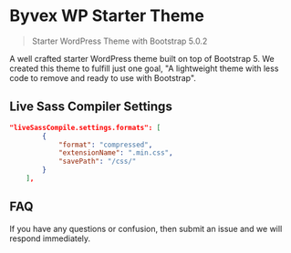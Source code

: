 # Byvex WP Starter Theme

> Starter WordPress Theme with Bootstrap 5.0.2

A well crafted starter WordPress theme built on top of Bootstrap 5. We created this theme to fulfill just one goal, "A lightweight theme with less code to remove and ready to use with Bootstrap".


## Live Sass Compiler Settings
```json
"liveSassCompile.settings.formats": [
        {
            "format": "compressed",
            "extensionName": ".min.css",
            "savePath": "/css/"
        }
    ],
```

## FAQ
If you have any questions or confusion, then submit an issue and we will respond immediately.
